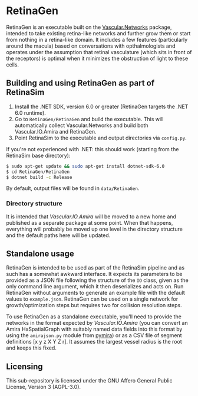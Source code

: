 # RetinaGen
RetinaGen is an executable built on the [Vascular.Networks](https://github.com/AndrewAGuy/vascular-networks) package, intended to take existing retina-like networks and further grow them or start from nothing in a retina-like domain. It includes a few features (particularly around the macula) based on conversations with opthalmologists and operates under the assumption that retinal vasculature (which sits in front of the receptors) is optimal when it minimizes the obstruction of light to these cells.

## Building and using RetinaGen as part of RetinaSim
1) Install the .NET SDK, version 6.0 or greater (RetinaGen targets the .NET 6.0 runtime).
2) Go to `RetinaGen/RetinaGen` and build the executable. This will automatically collect Vascular.Networks and build both Vascular.IO.Amira and RetinaGen.
3) Point RetinaSim to the executable and output directories via `config.py`.

If you're not experienced with .NET: this should work (starting from the RetinaSim base directory):
```bash
$ sudo apt-get update && sudo apt-get install dotnet-sdk-6.0
$ cd RetinaGen/RetinaGen
$ dotnet build -c Release
```
By default, output files will be found in `data/RetinaGen`.

### Directory structure
It is intended that _Vascular.IO.Amira_ will be moved to a new home and published as a separate package at some point. When that happens, everything will probably be moved up one level in the directory structure and the default paths here will be updated.

## Standalone usage
RetinaGen is intended to be used as part of the RetinaSim pipeline and as such has a somewhat awkward interface. It expects its parameters to be provided as a JSON file following the structure of the `IO` class, given as the only command line argument, which it then deserializes and acts on. Run RetinaGen without arguments to generate an example file with the default values to `example.json`.
RetinaGen can be used on a single network for growth/optimization steps but requires two for collision resolution steps.

To use RetinaGen as a standalone executable, you'll need to provide the networks in the format expected by _Vascular.IO.Amira_ (you can convert an Amira HxSpatialGraph with suitably named data fields into this format by using the `amirajson.py` module from [pymira](https://github.com/CABI-SWS/pymira)) or as a CSV file of segment definitions [x y z X Y Z r]. It assumes the largest vessel radius is the root and keeps this fixed.

## Licensing
This sub-repository is licensed under the GNU Affero General Public License, Version 3 (AGPL-3.0).